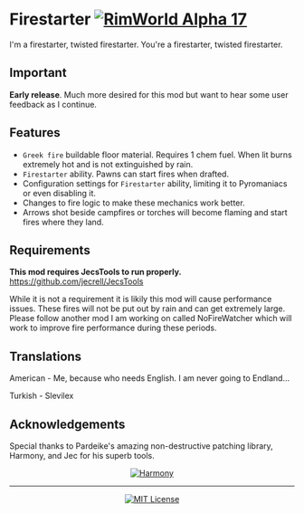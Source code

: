 # Firestarter [![RimWorld Alpha 17](https://img.shields.io/badge/RimWorld-Alpha%2017-brightgreen.svg)](http://rimworldgame.com/) 

I'm a firestarter, twisted firestarter. You're a firestarter, twisted firestarter.

## Important

**Early release**. Much more desired for this mod but want to hear some user feedback as I continue.

## Features
- `Greek fire` buildable floor material. Requires 1 chem fuel. When lit burns extremely hot and is not extinguished by rain.
- `Firestarter` ability. Pawns can start fires when drafted.
- Configuration settings for `Firestarter` ability, limiting it to Pyromaniacs or even disabling it.
- Changes to fire logic to make these mechanics work better.
- Arrows shot beside campfires or torches will become flaming and start fires where they land.  

## Requirements

**This mod requires JecsTools to run properly.**
https://github.com/jecrell/JecsTools

While it is not a requirement it is likily this mod will cause performance issues. These fires will not be put out by rain and can get extremely large. Please follow another mod I am working on called NoFireWatcher which will work to improve fire performance during these periods. 

## Translations

American - Me, because who needs English. I am never going to Endland...

Turkish - Slevilex

## Acknowledgements

Special thanks to Pardeike's amazing non-destructive patching library, Harmony, and Jec for his superb tools.
<p align="center">
  <a href="https://github.com/pardeike/Harmony">
    <img src="https://s24.postimg.org/58bl1rz39/logo.png" alt="Harmony" />
  </a>
</p>

<hr>

<p align="center">
  <a href="./LICENSE">
    <img src="https://img.shields.io/badge/license-MIT-lightgray.svg?style=flat" alt="MIT License" />
  </a>
</p> 